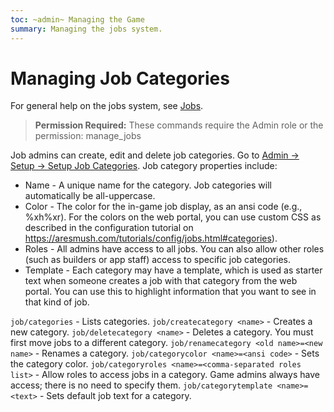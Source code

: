 ```yaml
---
toc: ~admin~ Managing the Game
summary: Managing the jobs system.
---
```


# Managing Job Categories

For general help on the jobs system, see [Jobs](/help/jobs).

> **Permission Required:** These commands require the Admin role or the permission: manage\_jobs

Job admins can create, edit and delete job categories.  Go to [Admin -> Setup -> Setup Job Categories](/jobcat-manage). Job category properties include:

* Name - A unique name for the category. Job categories will automatically be all-uppercase.
* Color - The color for the in-game job display, as an ansi code (e.g., \%xh\%xr). For the colors on the web portal, you can use custom CSS as described in the configuration tutorial on https://aresmush.com/tutorials/config/jobs.html#categories).
* Roles - All admins have access to all jobs. You can also allow other roles (such as builders or app staff) access to specific job categories.
* Template - Each category may have a template, which is used as starter text when someone creates a job with that category from the web portal. You can use this to highlight information that you want to see in that kind of job.

`job/categories` - Lists categories.
`job/createcategory <name>` - Creates a new category.
`job/deletecategory <name>` - Deletes a category. You must first move jobs to a different category.
`job/renamecategory <old name>=<new name>` - Renames a category.
`job/categorycolor <name>=<ansi code>` - Sets the category color.
`job/categoryroles <name>=<comma-separated roles list>` - Allow roles to access jobs in a category. Game admins always have access; there is no need to specify them.
`job/categorytemplate <name>=<text>` - Sets default job text for a category.